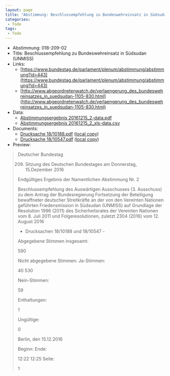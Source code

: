 ```yaml
---
layout: page
title: "Abstimmung: Beschlussempfehlung zu Bundeswehreinsatz in Südsudan (UNMISS)"
categories:
 - Todo
tags:
 - Todo
---
```


* Abstimmung: 018-209-02
* Title: Beschlussempfehlung zu Bundeswehreinsatz in Südsudan (UNMISS)
* Links: 
    * [https://www.bundestag.de/parlament/plenum/abstimmung/abstimmung?id=443](https://www.bundestag.de/parlament/plenum/abstimmung/abstimmung?id=443)
    * [http://www.abgeordnetenwatch.de/verlaengerung_des_bundeswehreinsatzes_in_suedsudan-1105-830.html](http://www.abgeordnetenwatch.de/verlaengerung_des_bundeswehreinsatzes_in_suedsudan-1105-830.html)
* Data: 
    * [Abstimmungsergebnis 20161215_2-data.pdf](/res/abstimmungsliste/20161215_2-data.pdf)
    * [Abstimmungsergebnis 20161215_2_xls-data.csv](/res/abstimmungsliste/analyses/20161215_2_xls-data.csv)
* Documents: 
    * [Drucksache 18/10188.pdf](http://dip21.bundestag.de/dip21/btd/18/101/1810188.pdf) ([local copy](/res/abstimmungsdaten/018-209-02/1810188.pdf))
    * [Drucksache 18/10547.pdf](http://dip21.bundestag.de/dip21/btd/18/105/1810547.pdf) ([local copy](/res/abstimmungsdaten/018-209-02/1810547.pdf))
* Preview: 
> Deutscher Bundestag
> 
> 209. Sitzung des Deutschen Bundestages
> am Donnerstag, 15.Dezember 2016
> 
> Endgültiges Ergebnis der Namentlichen Abstimmung Nr. 2
> 
> Beschlussempfehlung des Auswärtigen Ausschusses (3. Ausschuss) zu dem Antrag der
> Bundesregierung
> Fortsetzung der Beteiligung bewaffneter deutscher Streitkräfte an der von den Vereinten
> Nationen geführten Friedensmission in Südsudan (UNMISS) auf Grundlage der Resolution
> 1996 (2011) des Sicherheitsrates der Vereinten Nationen vom 8. Juli 2011 und
> Folgeresolutionen, zuletzt 2304 (2016) vom 12. August 2016
> - Drucksachen 18/10188 und 18/10547 -
> 
> Abgegebene Stimmen insgesamt:
> 
> 590
> 
> Nicht abgegebene Stimmen:
> Ja-Stimmen:
> 
> 40
> 530
> 
> Nein-Stimmen:
> 
> 59
> 
> Enthaltungen:
> 
> 1
> 
> Ungültige:
> 
> 0
> 
> Berlin, den 15.12.2016
> 
> Beginn:
> Ende:
> 
> 12:22
> 12:25
> Seite:
> 
> 1
> 
> 
